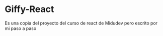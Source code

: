 # Giffy-React
Es una copia del proyecto del curso de react de Midudev pero escrito por mi paso a paso
